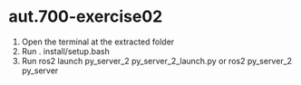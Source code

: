 # aut.700-exercise02

1. Open the terminal at the extracted folder
2. Run . install/setup.bash
3. Run ros2 launch py_server_2 py_server_2_launch.py
   or  ros2 py_server_2 py_server
